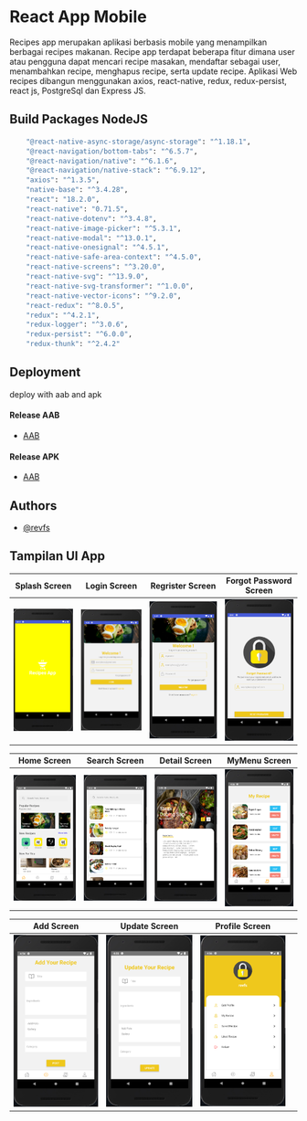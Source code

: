 
# React App Mobile

Recipes app merupakan aplikasi berbasis mobile yang menampilkan berbagai recipes makanan. Recipe app terdapat beberapa fitur dimana user atau pengguna dapat mencari recipe masakan, mendaftar sebagai user, menambahkan recipe, menghapus recipe, serta update recipe. Aplikasi Web recipes dibangun menggunakan axios, react-native, redux, redux-persist, react js, PostgreSql dan Express JS.

## Build Packages NodeJS
```bash
    "@react-native-async-storage/async-storage": "^1.18.1",
    "@react-navigation/bottom-tabs": "^6.5.7",
    "@react-navigation/native": "^6.1.6",
    "@react-navigation/native-stack": "^6.9.12",
    "axios": "^1.3.5",
    "native-base": "^3.4.28",
    "react": "18.2.0",
    "react-native": "0.71.5",
    "react-native-dotenv": "^3.4.8",
    "react-native-image-picker": "^5.3.1",
    "react-native-modal": "^13.0.1",
    "react-native-onesignal": "^4.5.1",
    "react-native-safe-area-context": "^4.5.0",
    "react-native-screens": "^3.20.0",
    "react-native-svg": "^13.9.0",
    "react-native-svg-transformer": "^1.0.0",
    "react-native-vector-icons": "^9.2.0",
    "react-redux": "^8.0.5",
    "redux": "^4.2.1",
    "redux-logger": "^3.0.6",
    "redux-persist": "^6.0.0",
    "redux-thunk": "^2.4.2"
```
## Deployment
deploy with aab and apk
#### Release AAB
- [AAB](https://drive.google.com/drive/folders/1sA7HCor3gepImLBqVj0fi3oKeMax_ECu?usp=sharing)
#### Release APK
- [AAB](https://drive.google.com/drive/folders/1ApjWfHALJCim9BIGWpjMJ0MEVVMzbhRR?usp=sharing)

## Authors
- [@revfs](https://github.com/revofarissaifuddin/)

## Tampilan UI App

| Splash Screen                                                | Login Screen                                              | Regrister Screen                                              |Forgot Password Screen                                              |
| --------------------------------------------------------- | --------------------------------------------------------- |--------------------------------------------------------- |--------------------------------------------------------- |
| ![Spalsh Screen](/public/image/SplashScreenRecipes.png?raw=true ) | ![Login Screen](/public/image/LoginScreen.png) | ![Register Screen](/public/image/RegristerScreen.png) | ![Forgot Password Screen](/public/image/ForgotPwdScreen.png) |

| Home Screen                                                  | Search Screen                                             | Detail Screen                                         | MyMenu Screen                                              |
| --------------------------------------------------------- | --------------------------------------------------------- |--------------------------------------------------------- |--------------------------------------------------------- |
| ![Home Screen](/public/image/HomeScreen.png ) | ![Search Screen](/public/image/SearchScreen.png) | ![Detail Screen](/public/image/DetailMenuScreen.png) | ![MyMenu Screen](/public/image/MyRecipeScreen.png) |

| Add Screen                                                  | Update Screen                                              | Profile Screen                                        |                                          |
| --------------------------------------------------------- | --------------------------------------------------------- |--------------------------------------------------------- |--------------------------------------------------------- |
| ![Add Screen](/public/image/AddRecipeScreen.png ) | ![Update Screen](/public/image/UpdateScreen.png) | ![Profile Screen](/public/image/ProfileScreen.png) |


